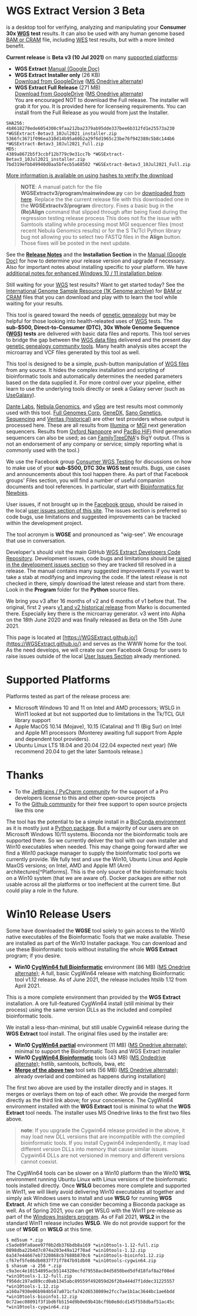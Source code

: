 # WGS Extract Version 3 Beta
is a desktop tool for verifying, analyzing and manipulating your **Consumer 30x [WGS](https://h600.org/wiki/WGS) test** results. It can also be used with any human genome based [BAM or CRAM](https://h600.org/wiki/Sequencing+File+Formats) file, including [WES](https://h600.org/wiki/WES) test results, but with a more limited benefit.

__Current release__ is **Beta v3 (10 Jul 2021)** on many [supported platforms](#Supported-Platforms):
* **WGS Extract** [Manual (Google Doc)](https://bit.ly/35IziTY)
* **WGS Extract Installer only**  (26 KB)\
    [Download from GoogleDrive](https://bit.ly/3hvFsyA) ([MS Onedrive alternate](https://1drv.ms/u/s!AgorjTSMFYpjgQQ2d-5pcycvLRyW?e=RLpR5s))
* **WGS Extract Full Release** (271 MB)\
    [Download from GoogleDrive](https://bit.ly/2VmsRF3) ([MS Onedrive alternate](https://1drv.ms/u/s!AgorjTSMFYpjgQX81ThI613oQre_?e=8EzVRF))	
You are encouraged NOT to download the Full release.  The installer will grab it for you.  It is provided here for licenseing requirements. You can install from the Full Release as you would from just the Installer.
```
SHA256: 
4b8618270ede6054308c9faa212ba2379ab95dde337bee6b312fd1e25573a230 *WGSExtract-Betav3_10Jul2021_installer.zip
5366fc3671f096ea310d14b95a60b2a29f6d1965c23be76f942380c5b8c144b6 *WGSExtract-Betav3_10Jul2021_Full.zip
MD5:
4389a8672b5f3ccbf12b779c9e31cc7b *WGSExtract-Betav3_10Jul2021_installer.zip
7bd319efbb49940d0aa5bfecb5a68502 *WGSExtract-Betav3_10Jul2021_Full.zip
```
[More information is available on using hashes to verify the download](https://www.howtogeek.com/67241/htg-explains-what-are-md5-sha-1-hashes-and-how-do-i-check-them/)

>__NOTE__: A manual patch for the file __WGSExtractv3/program/mainwindow.py__ can be [downloaded from here](https://bit.ly/3efrYoa). Replace the the current release file with this downloaded one in the __WGSExtractv3/program__ directory. Fixes a basic bug in the __(Re)Align__ command that slipped through after being fixed during the regression testing release process  This does not fix the issue with Samtools stalling while processing most MGI sequencer files (most recent Nebula Genomics results) or for the S Tk/Tcl Python library bug not allowing you to select two FASTQ files in the __Align__ button. Those fixes will be posted in the next update.

See the **[Release Notes](https://github.com/WGSExtract/WGSExtract.github.io/blob/master/WGSE_Betav3_Release_Notes.md)** and the **Installation Section** in the [Manual (Google Doc)](https://bit.ly/35IziTY) for how to determine your release version and upgrade if necessary. Also for important notes about installing specific to your platform.  We have [additional notes for enhanced Windows 10 / 11 installation below](#Win10-Release-Users).

Still waiting for your [WGS](https://h600.org/wiki/WGS) test results?  Want to get started today?  See the [International Genome Sample Resource (1K Genome archive)](https://www.internationalgenome.org/data) for [BAM or CRAM](https://h600.org/wiki/Sequencing+File+Formats) files that you can download and play with to learn the tool while waiting for your results.

This tool is geared toward the needs of [genetic genealogy](https://h600.org/wiki/Genetic+Genealogy) but may be helpful for those looking into health-releated uses of [WGS](https://h600.org/wiki/WGS) tests. The **sub-$500, Direct-to-Consumer (DTC), 30x Whole Genome Sequence ([WGS](https://h600.org/wiki/WGS)) tests** are delivered with basic data files and reports. This tool serves to bridge the gap between the [WGS data files](https://h600.org/wiki/Sequencing+File+Formats) delivered and the present day [genetic genealogy community tools](https://h600.org/wiki/Third+Party+Analysis+Tools). Many health analysis sites accept the microarray and VCF files generated by this tool as well.

This tool is designed to be a simple, push-button manipulation of [WGS files](https://h600.org/wiki/Sequencing+File+Formats) from any source. It hides the complex installation and scripting of bioinformatic tools and automatically determines the needed parameters based on the data supplied it.  For more control over your pipeline, either learn to use the underlying tools directly or seek a Galaxy server (such as [UseGalaxy](https://usegalaxy.org/)).

[Dante Labs](https://genome.dantelabs.com), [Nebula Genomics](https://nebula.org/), and [ySeq](https://yseq.net/) are test results most commonly used with this tool. [Full Genomes Corp](https://fullgenomes.com/]), [GeneDX](https://www.genedx.com/), [Sano Genetics](https://sanogenetics.com), [Sequencing](https://sequencing.com/) and [Veritas (historical)](https://veritasgenetics.com) are other test providers whose output is processed here. These are all results from [Illumina](https://illumina.com) or [MGI](https://en.mgi-tech.com/) next generation sequencers.  Results from [Oxford Nanopore](https://nanoporetech.com/) and [PacBio HiFi](https://www.pacb.com/smrt-science/smrt-sequencing/hifi-reads-for-highly-accurate-long-read-sequencing/) third generation sequencers can also be used; as can [FamilyTreeDNA](https://familytreedna.com/)'s BigY output. (This is not an endorsement of any company or service; simply reporting what is commonly used with the tool.)

We use the Facebook group [Consumer WGS Testing](https://www.facebook.com/groups/373644229897409/) for discussions on how to make use of your **sub-$500, DTC 30x WGS test** results. Bugs, use cases and announcements about this tool happen there.  As part of that Facebook groups' Files section, you will find a number of useful companion documents and tool references.  In particular, start with [Bioinformatics for Newbies](http://bit.ly/38jnxnK).

User issues, if not brought up in the [Facebook group](https://www.facebook.com/groups/373644229897409/), should be raised in the local [user issues section of this site](https://github.com/WGSExtract/WGSExtract.github.io/issues). The issues section is preferred so code bugs, use limitations and suggested improvements can be tracked within the development project.

The tool acronym is **WGSE** and pronounced as "wig-see". We encourage that use in conversation.

Developer's should visit the main GitHub [WGS Extract Developers Code Repository](https://github.com/WGSExtract/WGSExtract-Dev/).  Development issues, code bugs and limitations should be [raised in the development issues section](https://github.com/WGSExtract/WGSExtract-Dev/issues) so they are tracked till resolved in a release. The manual contains many suggested improvements if you want to take a stab at modifying and improving the code. If the latest release is not checked in there, simply download the latest release and start from there. Look in the **Program** folder for the **Python** source files.

We bring you v3 after 16 months of v2 and 6 months of v1 before that.  The original, first 2 years [v1 and v2 historical release](https://github.com/WGSExtract/WGSExtract-Historical) from Marko is documented there. Especially key there is the microarray generator. v3 went into Alpha on the 18th June 2020 and was finally released as Beta on the 15th June 2021.

This page is located at [https://WGSExtract.github.io/](https://WGSExtract.github.io/) and serves as the WWW home for the tool. As the need develops, we will create our own Facebook Group for users to raise issues outside of the local [User Issues Section](https://github.com/WGSExtract/WGSExtract.github.io/issues) already mentioned.

# Supported Platforms
Platforms tested as part of the release process are:
* Microsoft Windows 10 and 11 on Intel and AMD processors; WSLG in Win11 looked at but not supported due to limitations in the Tk/TCL GUI library support
* Apple MacOS 10.14 (Mojave), 10.15 (Catalina) and 11 (Big Sur) on Intel and Apple M1 processors (Monterey awaiting full support from Apple and dependent tool providers). 
* Ubuntu Linux LTS 18.04 and 20.04 (22.04 expected next year) (We recommend 20.04 to get the later Samtools release.)

# Thanks
* To the [JetBrains / PyCharm community](https://www.jetbrains.com/pycharm/) for the support of a Pro developers license to this and other open-source projects
* To the [Github community](https://github.com/) for their free support to open source projects like this one

The tool has the potential to be a simple install in a [BioConda environment](https://anaconda.org/bioconda) as it is mostly just a [Python package](https://www.python.org/). But a majority of our users are on Microsoft Windows 10/11 systems. Bioconda nor the bioinformatic tools are supported there. So we currently deliver the tool with our own installer and Win10 executables when needed. This may change going forward after we find a Win10 package manager to supply the bioinformatic tool ports we currently provide. We fully test and use the Win10, Ubuntu Linux and Apple MaxOS versions; on Intel, AMD and Apple M1 (Arm) architectures[^Platforms]. This is the only source of the bioinformatic tools on a Win10 system (that we are aware of). Docker packages are either not usable across all the platforms or too ineffecient at the current time. But could play a role in the future.

# Win10 Release Users
Some have downloaded the **WGSE** tool solely to gain access to the Win10 native executables of the Bioinformatic Tools that we make available.  These are installed as part of the Win10 Installer package.  You can download and use these Bioinformatic tools without installing the whole **WGS Extract** program; if you desire.

* **Win10 [CygWin64 full Bioinformatic](https://bit.ly/3jrXjrA)** environment (86 MB) ([MS Onedrive alternate](https://1drv.ms/u/s!AgorjTSMFYpjgQFkYV9HW0WbI1nS?e=rLSnLo)); A full, basic CygWin64 release with matching Bioinformatic tool v1.12 release. As of June 2021, the release includes htslib 1.12 from April 2021.

This is a more complete environment than provided by the **WGS Extract** installation.  A ore full-featured CygWin64 install (still minimal by their process) using the same version DLLs as the included and compiled bioinformatic tools.

We install a less-than-minimal, but still usable Cygwin64 release during the **WGS Extract** tool install.  The original files used by the installer are:
* **Win10 [CygWin64 partial](https://bit.ly/3q2Z3sn)** environment (11 MB) ([MS Onedrive alternate](https://1drv.ms/u/s!AgorjTSMFYpjcGO3m9V1V_i-mho?e=zLr3h4)); minimal to support the Bioinformatic Tools and WGS Extract installer
* **Win10 [CygWin64 Bioinformatic](https://bit.ly/2RZG05K)** tools (43 MB) ([MS Ondedrive alternate](https://1drv.ms/u/s!AgorjTSMFYpjeWbKyVRfkb1yTnI?e=2ZgeMZ)); hstlib, samtools, bcftools, bwa, etc
* **[Merge of the above two](https://bit.ly/3epnGeQ)** tool sets (56 MB) ([MS Onedrive alternate](https://1drv.ms/u/s!AgorjTSMFYpjgQALD5Ljnr4m6ozf?e=m1vjed)); already overlaid and combined as happens during installation)

The first two above are used by the installer directly and in stages.  It merges or overlays them on top of each other.  We provide the merged form directly as the third link above; for your concenience.  The CygWin64 environment installed with the **WGS Extract** tool is minimal to what the **WGS Extract** tool needs. The installer uses MS Onedrive links to the first two files above.

>__note__: If you upgrade the Cygwin64 release provided in the above, it may load new DLL versions that are incompatible with the compiled bioinformatic tools. If you install Cygwin64 independently, it may load different version DLLs into memory that cause similar issues. Cygwin64 DLLs are not versioned in memory and different versions cannot coexist.

The CygWin64 tools can be slower on a Win10 platform than the Win10 **WSL** environment running Ubuntu Linux with Linux versions of the bioinformatic tools installed directly.  Once **WSLG** becomes more complete and supported in Win11, we will likely avoid delivering Win10 executables all together and simply ask Windows users to install and use **WSLG** for running **WGS Extract**. At which time we can consider becoming a Bioconda package as well.  As of Spring 2021, you can get WSLG with the Win11 pre-release as part of the [Windows Insiders program](https://insider.windows.com/).  As of Fall 2021, **WSL2** in the standard Win11 release includes **WSLG**.  We do not provide support for the use of **WSGE** on **WSLG** at this time.
```
$ md5sum *.zip
c5ade89fa8aee97f0b2db376bdb8a169 *win10tools-1.12-full.zip
0898dba22b4d7c074a203e49a12f70ad *win10tools-1.12.zip
6a347e44667eb7320868cb7688b870c6 *win10tools-bioinfo1.12.zip
cf67ef5fe86db0837f71f7847b91db08 *win10tools-cygwin64.zip
$ shasum -a 256 *.zip
c9a3ec4e10154895acb5144320ecfd79558ac84d5850bed5dfd18faf8a2f08ed *win10tools-1.12-full.zip
f956dc197ad89ccd0ab1345abc89559f492059d26f20a444d7f1ddec31225557 *win10tools-1.12.zip
a160a7930e06b984b547a071cfa742d6538089e2fcc7ae1b1ac3644bc1ae6bdd *win10tools-bioinfo1.12.zip
0c72aec08091f3f1bd6fb5154d9b0e69b416cf9b0e8dcd145f558dbaf51ac45c *win10tools-cygwin64.zip
```
